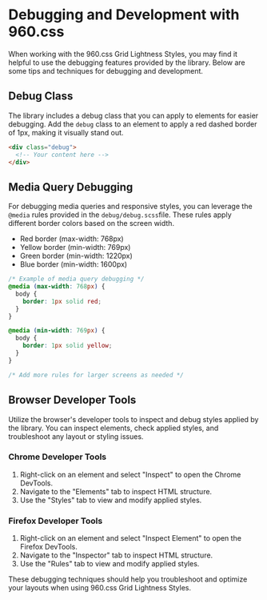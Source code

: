 # Debugging and Development with 960.css

When working with the 960.css Grid Lightness Styles, you may find it helpful to use the debugging features provided by the library. Below are some tips and techniques for debugging and development.

## Debug Class

The library includes a debug class that you can apply to elements for easier debugging. Add the `debug` class to an element to apply a red dashed border of 1px, making it visually stand out.

```html
<div class="debug">
  <!-- Your content here -->
</div>
```

## Media Query Debugging
For debugging media queries and responsive styles, you can leverage the `@media` rules provided in the `debug/debug.scss`file. These rules apply different border colors based on the screen width.

* Red border (max-width: 768px)
* Yellow border (min-width: 769px)
* Green border (min-width: 1220px)
* Blue border (min-width: 1600px)

```css
/* Example of media query debugging */
@media (max-width: 768px) {
  body {
    border: 1px solid red;
  }
}

@media (min-width: 769px) {
  body {
    border: 1px solid yellow;
  }
}

/* Add more rules for larger screens as needed */
```


## Browser Developer Tools

Utilize the browser's developer tools to inspect and debug styles applied by the library. You can inspect elements, check applied styles, and troubleshoot any layout or styling issues.

### Chrome Developer Tools

1) Right-click on an element and select "Inspect" to open the Chrome DevTools.
2) Navigate to the "Elements" tab to inspect HTML structure.
3) Use the "Styles" tab to view and modify applied styles.

### Firefox Developer Tools

1) Right-click on an element and select "Inspect Element" to open the Firefox DevTools.
2) Navigate to the "Inspector" tab to inspect HTML structure.
3) Use the "Rules" tab to view and modify applied styles.

These debugging techniques should help you troubleshoot and optimize your layouts when using 960.css Grid Lightness Styles.